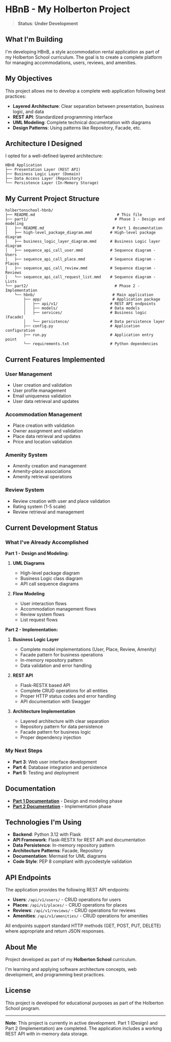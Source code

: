 # HBnB - My Holberton Project

> **Status**: **Under Development**

## What I'm Building

I'm developing HBnB, a style accommodation rental application as part of my Holberton School curriculum. The goal is to create a complete platform for managing accommodations, users, reviews, and amenities.

## My Objectives

This project allows me to develop a complete web application following best practices:

- **Layered Architecture**: Clear separation between presentation, business logic, and data
- **REST API**: Standardized programming interface
- **UML Modeling**: Complete technical documentation with diagrams
- **Design Patterns**: Using patterns like Repository, Facade, etc.

## Architecture I Designed

I opted for a well-defined layered architecture:

```
HBnB Application
├── Presentation Layer (REST API)
├── Business Logic Layer (Domain)
├── Data Access Layer (Repository)
└── Persistence Layer (In-Memory Storage)
```

## My Current Project Structure

```
holbertonschool-hbnb/
├── README.md                                    # This file
├── part1/                                      # Phase 1 - Design and modeling
│   ├── README.md                              # Part 1 documentation
│   ├── high-level_package_diagram.mmd        # High-level package diagram
│   ├── business_logic_layer_diagram.mmd      # Business Logic layer diagram
│   ├── sequence_api_call_user.mmd            # Sequence diagram - Users
│   ├── sequence_api_call_place.mmd           # Sequence diagram - Places
│   ├── sequence_api_call_review.mmd          # Sequence diagram - Reviews
│   └── sequence_api_call_request_list.mmd    # Sequence diagram - Lists
└── part2/                                      # Phase 2 - Implementation
    └── hbnb/                                  # Main application
        ├── app/                               # Application package
        │   ├── api/v1/                       # REST API endpoints
        │   ├── models/                       # Data models
        │   ├── services/                     # Business logic (Facade)
        │   └── persistence/                  # Data persistence layer
        ├── config.py                         # Application configuration
        ├── run.py                            # Application entry point
        └── requirements.txt                  # Python dependencies
```

## Current Features Implemented

### User Management
- User creation and validation
- User profile management
- Email uniqueness validation
- User data retrieval and updates

### Accommodation Management
- Place creation with validation
- Owner assignment and validation
- Place data retrieval and updates
- Price and location validation

### Amenity System
- Amenity creation and management
- Amenity-place associations
- Amenity retrieval operations

### Review System
- Review creation with user and place validation
- Rating system (1-5 scale)
- Review retrieval and management

## Current Development Status

### What I've Already Accomplished

**Part 1 - Design and Modeling:**
1. **UML Diagrams**
   - High-level package diagram
   - Business Logic class diagram
   - API call sequence diagrams

2. **Flow Modeling**
   - User interaction flows
   - Accommodation management flows
   - Review system flows
   - List request flows

**Part 2 - Implementation:**
1. **Business Logic Layer**
   - Complete model implementations (User, Place, Review, Amenity)
   - Facade pattern for business operations
   - In-memory repository pattern
   - Data validation and error handling

2. **REST API**
   - Flask-RESTX based API
   - Complete CRUD operations for all entities
   - Proper HTTP status codes and error handling
   - API documentation with Swagger

3. **Architecture Implementation**
   - Layered architecture with clear separation
   - Repository pattern for data persistence
   - Facade pattern for business logic
   - Proper dependency injection

### My Next Steps

- **Part 3**: Web user interface development
- **Part 4**: Database integration and persistence
- **Part 5**: Testing and deployment

## Documentation

- **[Part 1 Documentation](./part1/README.md)** - Design and modeling phase
- **[Part 2 Documentation](./part2/hbnb/README.md)** - Implementation phase

## Technologies I'm Using

- **Backend**: Python 3.12 with Flask
- **API Framework**: Flask-RESTX for REST API and documentation
- **Data Persistence**: In-memory repository pattern
- **Architecture Patterns**: Facade, Repository
- **Documentation**: Mermaid for UML diagrams
- **Code Style**: PEP 8 compliant with pycodestyle validation

## API Endpoints

The application provides the following REST API endpoints:

- **Users**: `/api/v1/users/` - CRUD operations for users
- **Places**: `/api/v1/places/` - CRUD operations for places
- **Reviews**: `/api/v1/reviews/` - CRUD operations for reviews
- **Amenities**: `/api/v1/amenities/` - CRUD operations for amenities

All endpoints support standard HTTP methods (GET, POST, PUT, DELETE) where appropriate and return JSON responses.

## About Me

Project developed as part of my **Holberton School** curriculum.

I'm learning and applying software architecture concepts, web development, and programming best practices.

## License

This project is developed for educational purposes as part of the Holberton School program.

---

**Note**: This project is currently in active development. Part 1 (Design) and Part 2 (Implementation) are completed. The application includes a working REST API with in-memory data storage.
